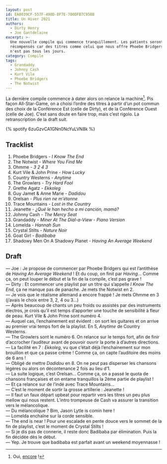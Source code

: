 ```yaml
---
layout: post
id: EA8039CF-557F-490D-8F7E-700DFB7C950B
title: Un Hiver 2021
authors:
  - Dirty Henry
  - Joe Gantdelaine
excerpt: >-
  Une nouvelle compile qui commence tranquillement. Les patients seront
  récompensés car des titres comme celui que nous offre Phoebe Bridgers ici, ce
  n'est pas tous les jours.
category: Compile
tags:
  - Grandaddy
  - Johnny Cash
  - Kurt Vile
  - Phoebe Bridgers
  - The Notwist
---
```


La dernière compile commence à dater alors on relance la machine[^1]. Pis façon
All-Star-Game, on a choisi l’ordre des titres à partir d’un pot commun des choix
de la Conférence Est (celle de Dirty), et de la Conférence Ouest (celle de Joe).
C’est sans doute en faire trop, mais c’est rigolo. La retranscription de la
draft suit.

{% spotify 6zuGzvCA1GNn0NcYuLVN8k %}

## Tracklist

1. Phoebe Bridgers - _I Know The End_
1. The Notwist - _Where You Find Me_
1. Ohmme - _3 2 4 3_
1. Kurt Vile & John Prine - _How Lucky_
1. Country Westerns - _Anytime_
1. The Growlers - _Try Hard Fool_
1. Grethe Agatz - _Ekkoleg_
1. Guy Jamet & Anne Marie - _Dadidou_
1. Orelsan - _Plus rien ne m\'étonne_
1. Trace Mountains - _Lost in the Country_
1. Jeanette - _¿Qué le han hecho a mi canción, mamá?_
1. Johnny Cash - _The Mercy Seat_
1. Grandaddy - _Miner At The Dial-a-View - Piano Version_
1. Lomelda - _Hannah Sun_
1. Crystal Stilts - _Nature Noir_
1. Goat Girl - _Badibaba_
1. Shadowy Men On A Shadowy Planet - _Having An Average Weekend_

## Draft

— Joe : Je propose de commencer par Phoebe Bridgers qui est l’antithèse de
*Having An Average Weekend* ! Et du coup, on finit par _Having…_ Comme ça, on
peut louper le début et la fin de la compile, c’est pas grave !  
— Dirty : Et commencer une playlist par un titre qui s’appelle _I Know The End_,
ça ne manque pas de panache. Je mets the Notwist en 2.  
— Je vois que le réalisme allemand a encore frappé ! Je mets Ohmme en 3 (j’avais
le choix entre 3, 2, 4 ou 3…)  
— Après beaucoup de chants un peu froids ou assistés par des instruments
électros, je crois qu’il est temps d’apporter une touche de sensibilité à fleur
de peau. Kurt Vile & John Prine sont numéro 4.  
— Auquel cas, l’enchainement est évident : on sort les guitares et on arrive au
premier vrai temps fort de la playlist. En 5, _Anytime_ de Country Westerns.  
— The Growlers sont le numéro 6. On relance sur le temps fort, afin de finir
d’accrocher l’auditeur avant de pouvoir ouvrir la porte à d’autres directions.  
— La facilité en 7 : _Ekkoleg_, vu que c’était déjà l’enchainement sur mon
brouillon et que ça passe crème ! Comme ça, on capte l’auditoire des moins de 6
ans !  
— Obligé de mettre _Dadidou_ en 8. On ne peut pas disperser les chansons légères
ou alors on décontenance 2 fois au lieu d’1.  
— La suite logique, c’est Orelsan… Comme ça, on a passé le quota de chansons
françaises et on entame tranquillos la 2ème partie de playlist !  
— Et ça relance sur de l’indé avec Trace Mountains…  
— C’est le moment de sortir la grosse artillerie : Jeanette !  
— Il faut un faux départ upbeat pour repartir vers les titres un peu plus mellow
qui nous restent. L’intro trompeuse de Cash va assurer la transition vers le
mélancolique.  
— Du mélancolique ? Bim, Jason Lytle is comin here !  
— Lomelda enchaîne sur la corde sensible.  
— The end is near ! Pour une escalade en pente douce vers le sommet de la fin de
playlist, c’est le moment de Crystal Stilts !  
— Si je dis pas de connerie, il reste donc Badibaba par élimination. Puis la fin
décidée dès le début.  
— Yep. Je trouve que badibaba est parfait avant un weekend moyennasse !

[^1]: Oui, [encore][i1] !

[i1]: https://www.deadrooster.org/compile-automne-2016/
